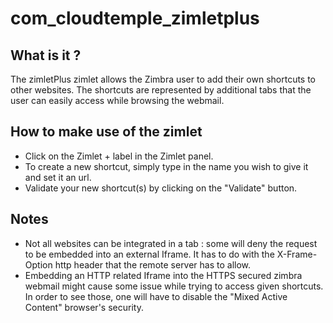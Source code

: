 # com_cloudtemple_zimletplus

## What is it ? 

The zimletPlus zimlet allows the Zimbra user to add their own shortcuts to other websites. The shortcuts are represented by additional tabs that the user can easily access while browsing the webmail.

## How to make use of the zimlet

 * Click on the Zimlet + label in the Zimlet panel.
 * To create a new shortcut, simply type in the name you wish to give it and set it an url.
 * Validate your new shortcut(s) by clicking on the "Validate" button.
 
## Notes 
 
 * Not all websites can be integrated in a tab : some will deny the request to be embedded into an external Iframe. It has to do with the X-Frame-Option http header that the remote server has to allow.
 * Embedding an HTTP related Iframe into the HTTPS secured zimbra webmail might cause some issue while trying to access given shortcuts. In order to see those, one will have to disable the "Mixed Active Content" browser's security.
 




